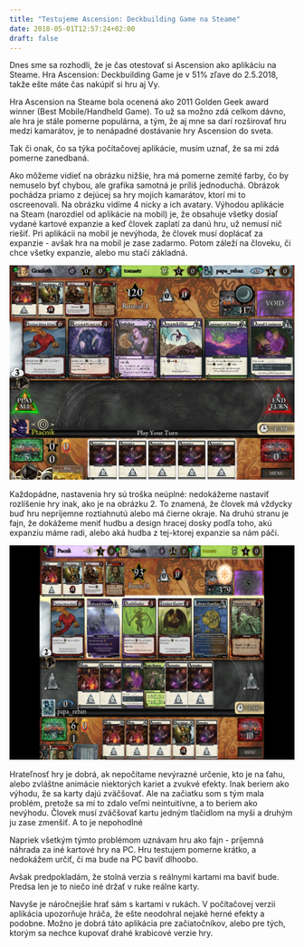 ```yaml
---
title: "Testujeme Ascension: Deckbuilding Game na Steame"
date: 2018-05-01T12:57:24+02:00
draft: false
---
```

Dnes sme sa rozhodli, že je čas otestovať si Ascension ako aplikáciu na Steame. Hra Ascension: Deckbuilding Game je v 51% zľave do 2.5.2018, takže ešte máte čas nakúpiť si hru aj Vy.

Hra Ascension na Steame bola ocenená ako 2011 Golden Geek award winner (Best Mobile/Handheld Game). To už sa možno zdá celkom dávno, ale hra je stále pomerne populárna, a tým, že aj mne sa darí rozširovať hru medzi kamarátov, je to nenápadné dostávanie hry Ascension do sveta.

Tak či onak, čo sa týka počítačovej aplikácie, musím uznať, že sa mi zdá pomerne zanedbaná.

Ako môžeme vidieť na obrázku nižšie, hra má pomerne zemité farby, čo by nemuselo byť chybou, ale grafika samotná je príliš jednoduchá. Obrázok pochádza priamo z dejúcej sa hry mojich kamarátov, ktorí mi to oscreenovali. Na obrázku vidíme 4 nicky a ich avatary. Výhodou aplikácie na Steam (narozdiel od aplikácie na mobil) je, že obsahuje všetky dosiaľ vydané kartové expanzie a keď človek zaplatí za danú hru, už nemusí nič riešiť. Pri aplikácii na mobil je nevýhoda, že človek musí doplácať za expanzie - avšak hra na mobil je zase zadarmo. Potom záleží na človeku, či chce všetky expanzie, alebo mu stačí základná.

<img src="obrazok1.png" alt="obrazok1" style="width: 600px;"/>

Každopádne, nastavenia hry sú troška neúplné: nedokážeme nastaviť rozlíšenie hry inak, ako je na obrázku 2. To znamená, že človek má vždycky buď hru nepríjemne roztiahnutú alebo má čierne okraje. Na druhú stranu je fajn, že dokážeme meniť hudbu a design hracej dosky podľa toho, akú expanziu máme radi, alebo aká hudba z tej-ktorej expanzie sa nám páči.

<img src="obrazok2.png" alt="obrazok2" style="width: 600px;"/>

Hrateľnosť hry je dobrá, ak nepočítame nevýrazné určenie, kto je na ťahu, alebo zvláštne animácie niektorých kariet a zvukvé efekty. Inak beriem ako výhodu, že sa karty dajú zväčšovať. Ale na začiatku som s tým mala problém, pretože sa mi to zdalo veľmi neintuitívne, a to beriem ako nevýhodu. Človek musí zväčšovať kartu jedným tlačidlom na myši a druhým ju zase zmenšiť. A to je nepohodlné

Napriek všetkým týmto problémom uznávam hru ako fajn - príjemná náhrada za iné kartové hry na PC. Hru testujem pomerne krátko, a nedokážem určiť, či ma bude na PC baviť dlhoobo.

Avšak predpokladám, že stolná verzia s reálnymi kartami ma baviť bude. Predsa len je to niečo iné držať v ruke reálne karty.

Navyše je náročnejšie hrať sám s kartami v rukách. V počítačovej verzii aplikácia upozorňuje hráča, že ešte neodohral nejaké herné efekty a podobne. Možno je dobrá táto aplikácia pre začiatočníkov, alebo pre tých, ktorým sa nechce kupovať drahé krabicové verzie hry.